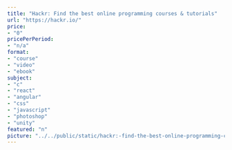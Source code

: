 ```yaml
---
title: "Hackr: Find the best online programming courses & tutorials"
url: "https://hackr.io/"
price: 
- "0"
pricePerPeriod: 
- "n/a"
format: 
- "course"
- "video"
- "ebook"
subject: 
- "c"
- "react"
- "angular"
- "css"
- "javascript"
- "photoshop"
- "unity"
featured: "n"
picture: "../../public/static/hackr:-find-the-best-online-programming-courses-&-tutorials.png"
---
```

